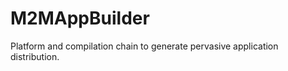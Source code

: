 M2MAppBuilder
=============

Platform and compilation chain to generate pervasive application distribution.